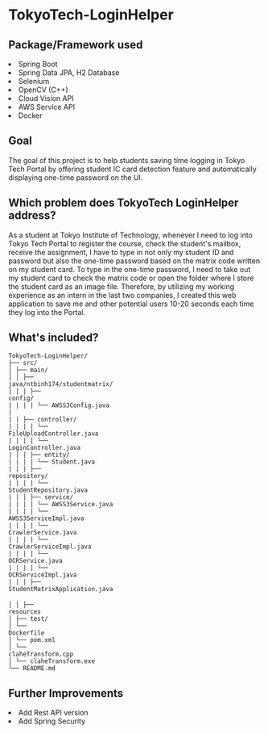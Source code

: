 # TokyoTech-LoginHelper

Package/Framework used
------------
<li>Spring Boot</li>
<li>Spring Data JPA, H2 Database</li>
<li>Selenium</li>
<li>OpenCV (C++)</li>
<li>Cloud Vision API</li>
<li>AWS Service API</li>
<li>Docker</li>

Goal
------------
The goal of this project is to help students saving time logging in Tokyo Tech Portal by offering student IC card detection feature and automatically displaying one-time password on the UI.

Which problem does TokyoTech LoginHelper address?
------------
As a student at Tokyo Institute of Technology, whenever I need to log into Tokyo Tech Portal to register the course, check the student's mailbox, receive the assignment, I have to type in not only my student ID and password but also the one-time password based on the matrix code written on my student card.
To type in the one-time password, I need to take out my student card to check the matrix code or open the folder where I store the student card as an image file. Therefore, by utilizing my working experience as an intern in the last two companies, I created this web application to save me and other potential users 10-20 seconds each time they log into the Portal.

What's included?
------------
<code>TokyoTech-LoginHelper/</code><br>
<code>├── src/</code><br>
<code>│   ├── main/</code><br>
<code>│   │   ├── java/ntbinh174/studentmatrix/</code><br>
<code>|   |   |   ├── config/</code><br>
<code>|   |   |   |   └── AWSS3Config.java</code><br>
<code>|   |   |   ├── controller/</code><br>
<code>|   |   |   |   └── FileUploadController.java</code><br>
<code>|   |   |   |   └── LoginController.java</code><br>
<code>|   |   |   ├── entity/</code><br>
<code>|   |   |   |   └── Student.java</code><br>
<code>|   |   |   ├── repository/</code><br>
<code>|   |   |   |   └── StudentRepository.java</code><br>
<code>|   |   |   ├── service/</code><br>
<code>|   |   |   |   └── AWSS3Service.java</code><br>
<code>|   |   |   |   └── AWSS3ServiceImpl.java</code><br>
<code>|   |   |   |   └── CrawlerService.java</code><br>
<code>|   |   |   |   └── CrawlerServiceImpl.java</code><br>
<code>|   |   |   |   └── OCRService.java</code><br>
<code>|   |   |   |   └── OCRServiceImpl.java</code><br>
<code>|   |   |   ├── StudentMatrixApplication.java</code><br><br>
<code>│   │   ├── resources</code><br>
<code>│   ├── test/</code><br>
<code>│   └── Dockerfile</code><br>
<code>│   └── pom.xml</code><br>
<code>│   └── claheTransform.cpp</code><br>
<code>│   └── claheTransform.exe</code><br>
<code>└── README.md</code><br>

Further Improvements
--------------
<li>Add Rest API version</li>
<li>Add Spring Security</li>


